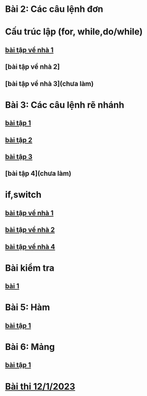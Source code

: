 # Bài 2: Các câu lệnh đơn
# Cấu trúc lập (for, while,do/while)
## [bài tập về nhà 1](https://www.jdoodle.com/embed/v0/5G2a)
## [bài tập về nhà 2]
## [bài tập về nhà 3](chưa làm)
# Bài 3: Các câu lệnh rẽ nhánh
## [bài tập 1](https://www.jdoodle.com/embed/v0/5Axi)
## [bài tập 2](https://www.jdoodle.com/embed/v0/5AxV)
## [bài tập 3](https://www.jdoodle.com/embed/v0/5AyJ)
## [bài tập 4](chưa làm)
# if,switch
## [bài tập về nhà 1](https://www.jdoodle.com/embed/v0/5FUu)
## [bài tập về nhà 2](https://www.jdoodle.com/embed/v0/5FUg)
## [bài tập về nhà 4](https://www.jdoodle.com/embed/v0/5FUD)
# Bài kiểm tra
## [bài 1](https://www.jdoodle.com/embed/v0/5F2u)
# Bài 5: Hàm
## [ bài tập 1](https://www.jdoodle.com/embed/v0/5HKR)
# Bài 6: Mảng
## [bài tập 1](https://www.jdoodle.com/a/5ImY)
# [Bài thi 12/1/2023](https://www.jdoodle.com/a/5IJn)

